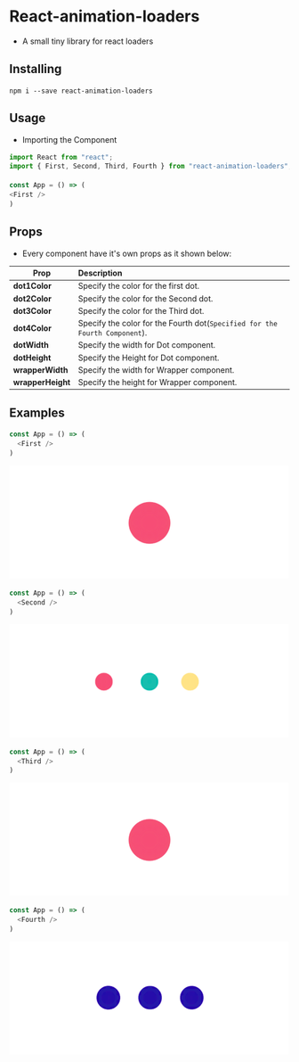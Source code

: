 # React-animation-loaders

- A small tiny library for react loaders 

## Installing
```
npm i --save react-animation-loaders
```

## Usage

- Importing the Component

```js
import React from "react";
import { First, Second, Third, Fourth } from "react-animation-loaders";

const App = () => (
<First />
)

```
## Props
- Every component have it's own props as it shown below: 

| Prop        | Description     | 
| ------------- |:-------------| 
| **dot1Color**      | Specify the color for the first dot. | 
| **dot2Color**      | Specify the color for the Second dot.      |  
| **dot3Color** | Specify the color for the Third dot.     |   
| **dot4Color**      | Specify the color for the Fourth dot(`Specified for the Fourth Component`). | 
| **dotWidth**      | Specify the width for Dot component.      |  
| **dotHeight** |Specify the Height for Dot component.     |   
| **wrapperWidth**      | Specify the width for Wrapper component. | 
| **wrapperHeight**      | Specify the height for Wrapper component.     |  


## Examples

```js
const App = () => (
  <First />
)
```
![alt text](https://github.com/awnigharbia/react-animation-loaders/blob/master/demos/1.gif "First component")


```js
const App = () => (
  <Second />
)
```
![alt text](https://github.com/awnigharbia/react-animation-loaders/blob/master/demos/2.gif "Second component")

```js
const App = () => (
  <Third />
)
```
![alt text](https://github.com/awnigharbia/react-animation-loaders/blob/master/demos/3.gif "Third component")

```js
const App = () => (
  <Fourth />
)
```
![alt text](https://github.com/awnigharbia/react-animation-loaders/blob/master/demos/4.gif "Fourth component")
